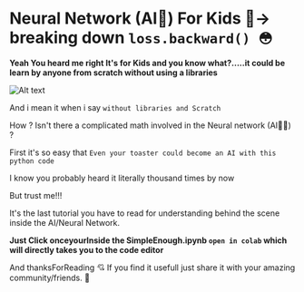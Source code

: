 # Neural Network (AI🤖) For Kids 👶-> breaking down `loss.backward() 😳`

**Yeah You heard me right It's for Kids and you know what?.....it could be learn by anyone from scratch without using a libraries**

![Alt text](images/jae-park-7GX5aICb5i4-unsplash.jpg)


And i mean it when i say `without libraries and Scratch`

How ? Isn't there a complicated math involved in the Neural network (AI👨‍🎤) ?

First it's so easy that `Even your toaster could become an AI with this python code`

I know you probably heard it literally thousand times by now 

But trust me!!!

It's the last tutorial you have to read for understanding behind the scene inside the AI/Neural Network.

**Just Click onceyourInside the SimpleEnough.ipynb `open in colab` which will directly takes you to the code editor**

And thanksForReading 💘
If you find it usefull just share it with your amazing community/friends.
🤗
